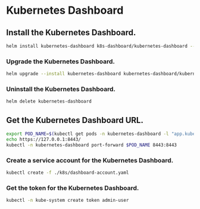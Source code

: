 # Kubernetes Dashboard

## Install the Kubernetes Dashboard.

```bash
helm install kubernetes-dashboard k8s-dashboard/kubernetes-dashboard --version 7.0.0-alpha1 --set=cert-manager.enabled=false --set=app.ingress.enabled=false
```

### Upgrade the Kubernetes Dashboard.

```bash
helm upgrade --install kubernetes-dashboard kubernetes-dashboard/kubernetes-dashboard --create-namespace --namespace kubernetes-dashboard
```

### Uninstall the Kubernetes Dashboard.

```bash
helm delete kubernetes-dashboard
```

## Get the Kubernetes Dashboard URL.

```bash
export POD_NAME=$(kubectl get pods -n kubernetes-dashboard -l "app.kubernetes.io/name=kubernetes-dashboard,app.kubernetes.io/instance=kubernetes-dashboard" -o jsonpath="{.items[0].metadata.name}")
echo https://127.0.0.1:8443/
kubectl -n kubernetes-dashboard port-forward $POD_NAME 8443:8443
```

### Create a service account for the Kubernetes Dashboard.

```bash
kubectl create -f ./k8s/dashboard-account.yaml
```

### Get the token for the Kubernetes Dashboard.

```bash
kubectl -n kube-system create token admin-user
```
